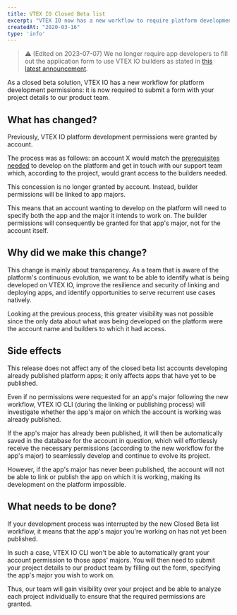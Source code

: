 ```yaml
---
title: VTEX IO Closed Beta list 
excerpt: "VTEX IO now has a new workflow to require platform development permissions! Find out more about the change and about what you need to do when accessing the VTEX IO Closed Beta list file."
createdAt: "2020-03-16"
type: 'info'
---
```

> ⚠️ (Edited on 2023-07-07) We no longer require app developers to fill out the application form to use VTEX IO builders as stated in [this latest announcement](https://developers.vtex.com/updates/release-notes/application-form-to-access-vtex-io-builders-is-no-longer-required).

As a closed beta solution, VTEX IO has a new workflow for platform development permissions: it is now required to submit a form with your project details to our product team. 

## What has changed?

Previously, VTEX IO platform development permissions were granted by account. 

The process was as follows: an account X would match the [prerequisites needed](https://developers.vtex.com/docs/guides/vtex-io-documentation-frequently-asked-questions) to develop on the platform and get in touch with our support team which, according to the project, would grant access to the builders needed. 

This concession is no longer granted by account. Instead, builder permissions will be linked to app majors. 

This means that an account wanting to develop on the platform will need to specify both the app and the major it intends to work on. The builder permissions will consequently be granted for that app's major, not for the account itself.

## Why did we make this change?

This change is mainly about transparency. As a team that is aware of the platform's continuous evolution, we want to be able to identify what is being developed on VTEX IO, improve the resilience and security of linking and deploying apps, and identify opportunities to serve recurrent use cases natively. 

Looking at the previous process, this greater visibility was not possible since the only data about what was being developed on the platform were the account name and builders to which it had access. 

## Side effects

This release does not affect any of the closed beta list accounts developing already published platform apps; it only affects apps that have yet to be published. 

Even if no permissions were requested for an app's major following the new workflow, VTEX IO CLI (during the linking or publishing process) will investigate whether the app's major on which the account is working was already published. 

If the app's major has already been published, it will then be automatically saved in the database for the account in question, which will effortlessly receive the necessary permissions (according to the new workflow for the app's major) to seamlessly develop and continue to evolve its project. 

However, if the app's major has never been published, the account will not be able to link or publish the app on which it is working, making its development on the platform impossible. 

## What needs to be done?

If your development process was interrupted by the new Closed Beta list workflow, it means that the app's major you're working on has not yet been published. 

In such a case, VTEX IO CLI won't be able to automatically grant your account permission to those apps' majors. You will then need to submit your project details to our product team by filling out the form, specifying the app's major you wish to work on.

Thus, our team will gain visibility over your project and be able to analyze each project individually to ensure that the required permissions are granted.

